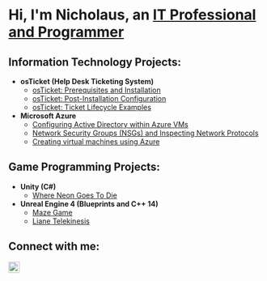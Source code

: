 <h1>Hi, I'm Nicholaus, an <a href="linkedin.com/in/pricenicholaus">IT Professional and Programmer </a></h1>

<h2> Information Technology Projects:</h2>

- <b>osTicket (Help Desk Ticketing System)</b>
  - [osTicket: Prerequisites and Installation](https://github.com/Axizen/osTicket-Prerequisites-and-Installation)
  - [osTicket: Post-Installation Configuration](https://github.com/Axizen/osTicket-Post-Installation-Configuration)
  - [osTicket: Ticket Lifecycle Examples](https://github.com/Axizen/osTicket-Ticket-Lifecycle)
- <b>Microsoft Azure</b>
  - [Configuring Active Directory within Azure VMs](https://github.com/Axizen/Configuring-Active-Directory-within-Azure-VMs)
  - [Network Security Groups (NSGs) and Inspecting Network Protocols](https://github.com/Axizen/azure-network-protocols)
  - [Creating virtual machines using Azure](https://github.com/Axizen/Creating-Virtual-Machines-using-Azure)

<h2> Game Programming Projects:</h2>

- <b>Unity (C#)</b>
  - [Where Neon Goes To Die](https://attackpotatogames.itch.io/where-neon-goes-to-die)
- <b>Unreal Engine 4 (Blueprints and C++ 14)</b>
  - [Maze Game](https://github.com/Axizen/MazeGame)
  - [Liane Telekinesis](https://github.com/Axizen/LianeTelekinesis)


<h2>Connect with me:</h2>

[<img align="left" alt="Nick | LinkedIn" width="22px" src="https://cdn.jsdelivr.net/npm/simple-icons@v3/icons/linkedin.svg" />][linkedin]


[linkedin]: https://linkedin.com/in/pricenicholaus
